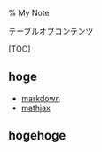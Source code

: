 % My Note

テーブルオブコンテンツ

[TOC]

## hoge

- [markdown](markdown.html)
- [mathjax](mathjax.html)


## hogehoge
